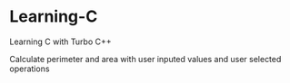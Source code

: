 # Learning-C
Learning C with Turbo C++


Calculate perimeter and area with user inputed values and user selected operations

